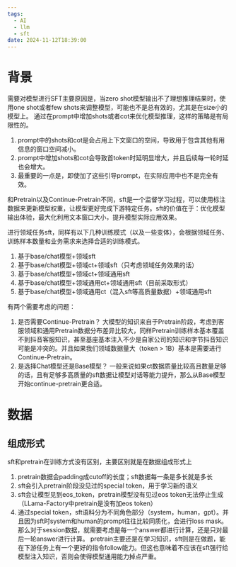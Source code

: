 ```yaml
---
tags:
  - AI
  - llm
  - sft
date: 2024-11-12T18:39:00
---
```

# 背景
需要对模型进行SFT主要原因是，当zero shot模型输出不了理想推理结果时，使用one shot或者few shots来调整模型，可能也不是总有效的，尤其是在size小的模型上。
通过在prompt中增加shots或者cot来优化模型推理，这样的策略是有局限性的。
1. prompt中的shots和cot是会占用上下文窗口的空间，导致用于包含其他有用信息的窗口空间减小。
2. prompt中增加shots和cot会导致首token时延明显增大，并且后续每一轮时延也会增大。
3. 最重要的一点是，即使加了这些引导prompt，在实际应用中也不是完全有效。

和Pretrain以及Continue-Pretrain不同，sft是一个监督学习过程，可以使用标注数据来更新模型权重，让模型更好完成下游特定任务。sft的价值在于：优化模型输出体验，最大化利用文本窗口大小，提升模型实际应用效果。

进行领域任务sft，同样有以下几种训练模式（以及一些变体），会根据领域任务、训练样本数量和业务需求来选择合适的训练模式。
1. 基于base/chat模型+领域sft
2. 基于base/chat模型+领域ct+领域sft（只考虑领域任务效果的话）
3. 基于base/chat模型+领域ct+领域通用sft
4. 基于base/chat模型+领域通用ct+领域通用sft（目前采取形式）
5. 基于base/chat模型+领域通用ct（混入sft等高质量数据）+领域通用sft

有两个需要考虑的问题：
1. 是否需要Continue-Pretrain？
	大模型的知识来自于Pretrain阶段，考虑到客服领域和通用Pretrain数据分布差异比较大，同样Pretrain训练样本基本覆盖不到抖音客服知识，甚至基座基本注入不少是自家公司的知识和字节抖音知识可能是冲突的。并且如果我们领域数据量大（token > 1B）基本是需要进行Continue-Pretrain。
2. 是选择Chat模型还是Base模型？
	一般来说如果ct数据质量比较高且数量足够的话，且有足够多高质量的sft数据让模型对话等能力提升，那么从Base模型开始continue-pretrain更合适。

# 数据

## 组成形式

sft和pretrain在训练方式没有区别，主要区别就是在数据组成形式上
1. pretrain数据会padding成cutoff的长度；sft数据每一条是多长就是多长
2. sft会引入pretrain阶段没见过的special token，用于学习新的语义
3. sft会让模型见到eos_token，pretrain模型没有见过eos token无法停止生成（LLama-Factory中pretrain是没有加eos token）
4. 通过special token，sft语料分为不同角色部分（system，human，gpt）。并且因为sft时system和human的prompt往往比较同质化，会进行loss mask。那么对于session数据，就需要考虑是每一个answer都进行计算，还是只对最后一轮answer进行计算。
pretrain主要还是在学习知识，sft则是在做题，能在下游任务上有一个更好的指令follow能力。但这也意味着不应该在sft强行给模型注入知识，否则会使得模型通用能力掉点严重。
